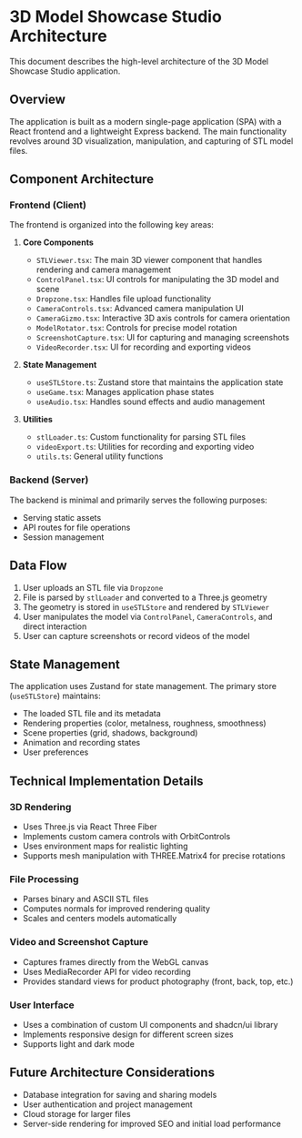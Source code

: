 # 3D Model Showcase Studio Architecture

This document describes the high-level architecture of the 3D Model Showcase Studio application.

## Overview

The application is built as a modern single-page application (SPA) with a React frontend and a lightweight Express backend. The main functionality revolves around 3D visualization, manipulation, and capturing of STL model files.

## Component Architecture

### Frontend (Client)

The frontend is organized into the following key areas:

1. **Core Components**
   - `STLViewer.tsx`: The main 3D viewer component that handles rendering and camera management
   - `ControlPanel.tsx`: UI controls for manipulating the 3D model and scene
   - `Dropzone.tsx`: Handles file upload functionality
   - `CameraControls.tsx`: Advanced camera manipulation UI
   - `CameraGizmo.tsx`: Interactive 3D axis controls for camera orientation
   - `ModelRotator.tsx`: Controls for precise model rotation
   - `ScreenshotCapture.tsx`: UI for capturing and managing screenshots
   - `VideoRecorder.tsx`: UI for recording and exporting videos

2. **State Management**
   - `useSTLStore.ts`: Zustand store that maintains the application state
   - `useGame.tsx`: Manages application phase states
   - `useAudio.tsx`: Handles sound effects and audio management

3. **Utilities**
   - `stlLoader.ts`: Custom functionality for parsing STL files
   - `videoExport.ts`: Utilities for recording and exporting video
   - `utils.ts`: General utility functions

### Backend (Server)

The backend is minimal and primarily serves the following purposes:

- Serving static assets
- API routes for file operations
- Session management

## Data Flow

1. User uploads an STL file via `Dropzone`
2. File is parsed by `stlLoader` and converted to a Three.js geometry
3. The geometry is stored in `useSTLStore` and rendered by `STLViewer`
4. User manipulates the model via `ControlPanel`, `CameraControls`, and direct interaction
5. User can capture screenshots or record videos of the model

## State Management

The application uses Zustand for state management. The primary store (`useSTLStore`) maintains:

- The loaded STL file and its metadata
- Rendering properties (color, metalness, roughness, smoothness)
- Scene properties (grid, shadows, background)
- Animation and recording states
- User preferences

## Technical Implementation Details

### 3D Rendering

- Uses Three.js via React Three Fiber
- Implements custom camera controls with OrbitControls
- Uses environment maps for realistic lighting
- Supports mesh manipulation with THREE.Matrix4 for precise rotations

### File Processing

- Parses binary and ASCII STL files
- Computes normals for improved rendering quality
- Scales and centers models automatically

### Video and Screenshot Capture

- Captures frames directly from the WebGL canvas
- Uses MediaRecorder API for video recording
- Provides standard views for product photography (front, back, top, etc.)

### User Interface

- Uses a combination of custom UI components and shadcn/ui library
- Implements responsive design for different screen sizes
- Supports light and dark mode

## Future Architecture Considerations

- Database integration for saving and sharing models
- User authentication and project management
- Cloud storage for larger files
- Server-side rendering for improved SEO and initial load performance
